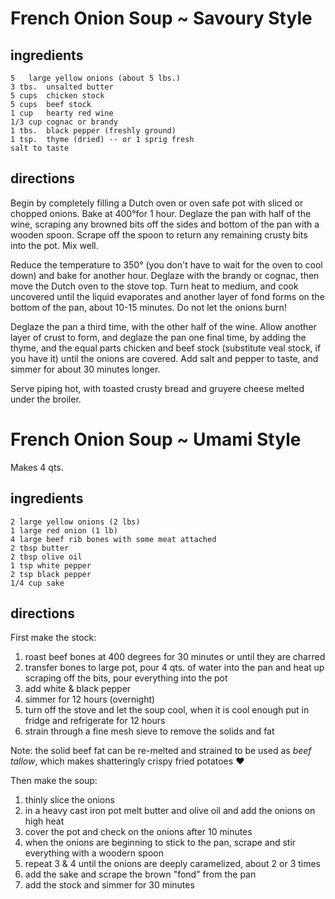 # French Onion Soup ~ Savoury Style

## ingredients 
```
5	large yellow onions (about 5 lbs.)
3 tbs.	unsalted butter
5 cups	chicken stock
5 cups	beef stock
1 cup	hearty red wine
1/3 cup	cognac or brandy
1 tbs.	black pepper (freshly ground)
1 tsp.	thyme (dried) -- or 1 sprig fresh
salt to taste
```

## directions

Begin by completely filling a Dutch oven or oven safe pot with sliced or chopped onions. Bake at 400°for 1 hour. Deglaze the pan with half of the wine, scraping any browned bits  off the sides and bottom of the pan with a wooden spoon. Scrape off the spoon to return any remaining crusty bits into the pot. Mix well.

Reduce the temperature to 350° (you don't have to wait for the oven to cool down) and bake for another hour. Deglaze with the brandy or cognac, then move the Dutch oven to the stove top. Turn heat to medium, and cook uncovered until the liquid evaporates and another layer of fond forms on the bottom of the pan, about 10-15 minutes. Do not let the onions burn!

Deglaze the pan a third time, with the other half of the wine. Allow another layer of crust to form, and deglaze the pan one final time, by adding the thyme, and the equal parts chicken and beef stock (substitute veal stock, if you have it) until the onions are covered. Add salt and pepper to taste, and simmer for about 30 minutes longer.

Serve piping hot, with toasted crusty bread and gruyere cheese melted under the broiler.

# French Onion Soup ~ Umami Style

Makes 4 qts.

## ingredients
```
2 large yellow onions (2 lbs)
1 large red onion (1 lb)
4 large beef rib bones with some meat attached
2 tbsp butter
2 tbsp olive oil
1 tsp white pepper
2 tsp black pepper
1/4 cup sake
```

## directions

First make the stock:

1. roast beef bones at 400 degrees for 30 minutes or until they are charred
2. transfer bones to large pot, pour 4 qts. of water into the pan and heat up scraping off the bits, pour everything into the pot
3. add white & black pepper
4. simmer for 12 hours (overnight)
5. turn off the stove and let the soup cool, when it is cool enough put in fridge and refrigerate for 12 hours
6. strain through a fine mesh sieve to remove the solids and fat

Note: the solid beef fat can be re-melted and strained to be used as *beef tallow*, which makes shatteringly crispy fried potatoes :heart:

Then make the soup: 

1. thinly slice the onions
2. in a heavy cast iron pot melt butter and olive oil and add the onions on high heat
3. cover the pot and check on the onions after 10 minutes
4. when the onions are beginning to stick to the pan, scrape and stir everything with a woodern spoon
5. repeat 3 & 4 until the onions are deeply caramelized, about 2 or 3 times
6. add the sake and scrape the brown "fond" from the pan
7. add the stock and simmer for 30 minutes
